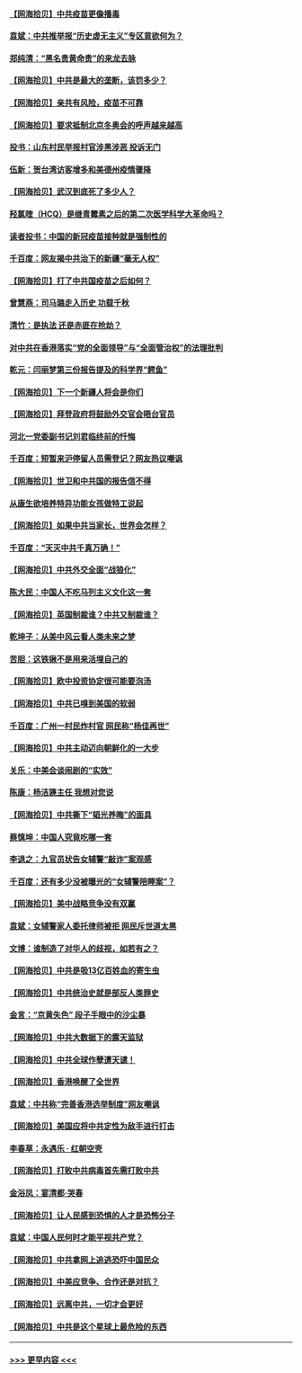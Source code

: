 #### [【网海拾贝】中共疫苗更像播毒](../pages/nsc993/n12876631.md?t=04140652) 
#### [袁斌：中共推举报“历史虚无主义”专区意欲何为？](../pages/nsc993/n12876530.md?t=04140652) 
#### [郑纯清：“黑名贵黄命贵”的来龙去脉](../pages/nsc993/n12875589.md?t=04140652) 
#### [【网海拾贝】中共是最大的垄断，该罚多少？](../pages/nsc993/n12874006.md?t=04140652) 
#### [【网海拾贝】亲共有风险，疫苗不可靠](../pages/nsc993/n12872224.md?t=04140652) 
#### [【网海拾贝】要求抵制北京冬奥会的呼声越来越高](../pages/nsc993/n12868962.md?t=04140652) 
#### [投书：山东村民举报村官涉黑涉恶 投诉无门](../pages/nsc993/n12869726.md?t=04140652) 
#### [伍新：贺台湾访客增多和美德州疫情骤降](../pages/nsc993/n12865651.md?t=04140652) 
#### [【网海拾贝】武汉到底死了多少人？](../pages/nsc993/n12863707.md?t=04140652) 
#### [羟氯喹（HCQ）是继青霉素之后的第二次医学科学大革命吗？](../pages/nsc993/n12638564.md?t=04140652) 
#### [读者投书：中国的新冠疫苗接种就是强制性的](../pages/nsc993/n12859932.md?t=04140652) 
#### [千百度：网友揭中共治下的新疆“毫无人权”](../pages/nsc993/n12858385.md?t=04140652) 
#### [【网海拾贝】打了中共国疫苗之后如何？](../pages/nsc993/n12857866.md?t=04140652) 
#### [曾慧燕：司马璐走入历史 功载千秋](../pages/nsc993/n12856996.md?t=04140652) 
#### [清竹：是执法 还是赤匪在抢劫？](../pages/nsc993/n12856952.md?t=04140652) 
#### [对中共在香港落实“党的全面领导”与“全面管治权”的法理批判](../pages/nsc993/n12856929.md?t=04140652) 
#### [乾元：闫丽梦第三份报告提及的科学界“鳄鱼”](../pages/nsc993/n12855985.md?t=04140652) 
#### [【网海拾贝】下一个新疆人将会是你们](../pages/nsc993/n12855864.md?t=04140652) 
#### [【网海拾贝】拜登政府将鼓励外交官会晤台官员](../pages/nsc993/n12853615.md?t=04140652) 
#### [河北一党委副书记刘君临终前的忏悔](../pages/nsc993/n12849420.md?t=04140652) 
#### [千百度：短暂来沪停留人员需登记？网友热议嘲讽](../pages/nsc993/n12853497.md?t=04140652) 
#### [【网海拾贝】世卫和中共国的报告信不得](../pages/nsc993/n12850902.md?t=04140652) 
#### [从康生欲培养特异功能女孩做特工说起](../pages/nsc993/n12849289.md?t=04140652) 
#### [【网海拾贝】如果中共当家长，世界会怎样？](../pages/nsc993/n12848436.md?t=04140652) 
#### [千百度：“天灭中共千真万确！”](../pages/nsc993/n12845659.md?t=04140652) 
#### [【网海拾贝】中共外交全面“战狼化”](../pages/nsc993/n12845607.md?t=04140652) 
#### [陈大民：中国人不吃马列主义文化这一套](../pages/nsc993/n12842496.md?t=04140652) 
#### [【网海拾贝】英国制裁谁？中共又制裁谁？](../pages/nsc993/n12840909.md?t=04140652) 
#### [乾坤子：从美中风云看人类未来之梦](../pages/nsc993/n12840590.md?t=04140652) 
#### [苦胆：这铁锹不是用来活埋自己的](../pages/nsc993/n12839512.md?t=04140652) 
#### [【网海拾贝】欧中投资协定很可能要泡汤](../pages/nsc993/n12835122.md?t=04140652) 
#### [【网海拾贝】中共已嗅到美国的软弱](../pages/nsc993/n12832411.md?t=04140652) 
#### [千百度：广州一村民炸村官 网民称“杨佳再世”](../pages/nsc993/n12832380.md?t=04140652) 
#### [【网海拾贝】中共主动迈向朝鲜化的一大步](../pages/nsc993/n12829887.md?t=04140652) 
#### [关乐：中美会谈闹剧的“实效”](../pages/nsc993/n12826698.md?t=04140652) 
#### [陈康：杨洁篪主任  我想对您说](../pages/nsc993/n12826609.md?t=04140652) 
#### [【网海拾贝】中共撕下“韬光养晦”的面具](../pages/nsc993/n12826459.md?t=04140652) 
#### [蔡慎坤：中国人究竟吃哪一套](../pages/nsc993/n12826010.md?t=04140652) 
#### [李退之：九官员状告女辅警“敲诈”案观感](../pages/nsc993/n12823984.md?t=04140652) 
#### [千百度：还有多少没被曝光的“女辅警陪睡案”？](../pages/nsc993/n12822136.md?t=04140652) 
#### [【网海拾贝】美中战略竞争没有双赢](../pages/nsc993/n12822105.md?t=04140652) 
#### [袁斌：女辅警家人委托律师被拒 网民斥世道太黑](../pages/nsc993/n12822004.md?t=04140652) 
#### [文博：谁制造了对华人的歧视，如若有之？](../pages/nsc993/n12821635.md?t=04140652) 
#### [【网海拾贝】中共是吸13亿百姓血的寄生虫](../pages/nsc993/n12819191.md?t=04140652) 
#### [【网海拾贝】中共统治史就是部反人类罪史](../pages/nsc993/n12816738.md?t=04140652) 
#### [金言：“京黄失色” 段子手眼中的沙尘暴](../pages/nsc993/n12815700.md?t=04140652) 
#### [【网海拾贝】中共大数据下的露天监狱](../pages/nsc993/n12811075.md?t=04140652) 
#### [【网海拾贝】中共全球作孽遭天谴！](../pages/nsc993/n12810258.md?t=04140652) 
#### [【网海拾贝】香港唤醒了全世界](../pages/nsc993/n12809100.md?t=04140652) 
#### [袁斌：中共称“完善香港选举制度”网友嘲讽](../pages/nsc993/n12808994.md?t=04140652) 
#### [【网海拾贝】美国应将中共定性为敌手进行打击](../pages/nsc993/n12806870.md?t=04140652) 
#### [李春草：永遇乐 · 红朝空壳](../pages/nsc993/n12805365.md?t=04140652) 
#### [【网海拾贝】打败中共病毒首先需打败中共](../pages/nsc993/n12803930.md?t=04140652) 
#### [金浴凤：宴清都‧哭春](../pages/nsc993/n12801601.md?t=04140652) 
#### [【网海拾贝】让人民感到恐惧的人才是恐怖分子](../pages/nsc993/n12799347.md?t=04140652) 
#### [袁斌：中国人民何时才能平视共产党？](../pages/nsc993/n12799306.md?t=04140652) 
#### [【网海拾贝】中共拿网上追逃恐吓中国民众](../pages/nsc993/n12796905.md?t=04140652) 
#### [【网海拾贝】中美应竞争、合作还是对抗？](../pages/nsc993/n12794675.md?t=04140652) 
#### [【网海拾贝】远离中共，一切才会更好](../pages/nsc993/n12793572.md?t=04140652) 
#### [【网海拾贝】中共是这个星球上最危险的东西](../pages/nsc993/n12791400.md?t=04140652) 

----
#### [ >>> 更早内容 <<< ](../indexes/nsc993-earlier.md)

